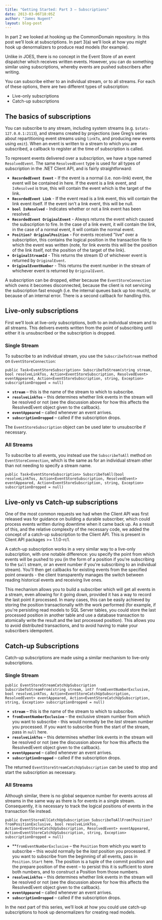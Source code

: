 ```yaml
---
title: "Getting Started: Part 3 – Subscriptions"
date: 2013-03-06T18:05Z
author: "James Nugent"
layout: blog-post
---
```


In part 2 we looked at hooking up the CommonDomain repository. In this post we’ll look at subscriptions. In part 3(a) we’ll look at how you might hook up denormalizers to produce read models (for example).

Unlike in JOES, there is no concept in the Event Store of an event dispatcher which receives written events. However, you can do something similar using subscriptions, whereby events are pushed subscribers after writing.

You can subscribe either to an individual stream, or to all streams. For each of these options, there are two different types of subscription:

- Live-only subscriptions
- Catch-up subscriptions

## The basics of subscriptions

You can subscribe to any stream, including system streams (e.g. `$stats-127.0.0.1:2113`), and streams created by projections (see Greg’s series about repartitioning event streams using `linkTo`, and producing new events using `emit`). When an event is written to a stream to which you are subscribed, a callback to register at the time of subscription is called.

To represent events delivered over a subscription, we have a type named `ResolvedEvent`. The same `ResolvedEvent` type is used for all types of subscription in the .NET Client API, and is fairly straightforward:

- **`RecordedEvent Event`** - If the event is a normal (i.e. non-link) event, the event will be contained in here. If the event is a link event, and `IsResolved` is true, this will contain the event which is the target of the link.
- **`RecordedEvent Link`** - If the event read is a link event, this will contain the link event itself. If the event isn't a link event, this will be null.
- **`bool IsResolved`** - Indicates whether or not a link event has been resolved.
- **`RecordedEvent OriginalEvent`** - Always returns the event which caused the subscription to fire. In the case of a link event, it will contain the link, in the case of a normal event, it will contain the normal event.
- **`Position? OriginalPosition`** - For events received "live" over a subscription, this contains the logical position in the transaction file to which the event was written (note, for link events this will be the position of the link itself, not the position of the target of the link).
- **`OriginalStreamId`** - This returns the stream ID of whichever event is returned by `OriginalEvent`.
- **`OriginalEventNumber`** - This returns the event number in the stream of whichever event is returned by `OriginalEvent`.

A subscription can be dropped, either because the `EventStoreConnection` which owns it becomes disconnected, because the client is not servicing the subscription fast enough (i.e. the internal queues back up too much), or because of an internal error. There is a second callback for handling this.

## Live-only subscriptions

First we’ll look at live-only subscriptions, both to an individual stream and to all streams. This delivers events written from the point of subscribing until either it is unsubscribed or the subscription is dropped.

### Single Stream

To subscribe to an individual stream, you use the `SubscribeToStream` method on `EventStoreConnection`:

```
public Task<EventStoreSubscription> SubscribeToStream(string stream, bool resolveLinkTos, Action<EventStoreSubscription, ResolvedEvent> eventAppeared, Action<EventStoreSubscription, string, Exception> subscriptionDropped = null)
```

- **`stream`** – this is the name of the stream to which to subscribe.
- **`resolveLinkTos`** – this determines whether link events in the stream will be resolved or not (see the discussion above for how this affects the ResolvedEvent object given to the callback).
- **`eventAppeared`** – called whenever an event arrives.
- **`subscriptionDropped`** – called if the subscription drops.

The `EventStoreSubscription` object can be used later to unsubscribe if necessary.

### All Streams

To subscribe to all events, you instead use the `SubscribeToAll` method on `EventStoreConnection`, which is the same as for an individual stream other than not needing to specify a stream name.

```
public Task<EventStoreSubscription> SubscribeToAll(bool resolveLinkTos, Action<EventStoreSubscription, ResolvedEvent> eventAppeared, Action<EventStoreSubscription, string, Exception> subscriptionDropped = null)
```

## Live-only vs Catch-up subscriptions

One of the most common requests we had when the Client API was first released was for guidance on building a durable subscriber, which could process events written during downtime when it came back up. As a result of this, and the relative complexity of the necessary code, we added the concept of a catch-up subscription to the Client API. This is present in Client API packages >= 1.1.0-rc1.

A catch-up subscription works in a very similar way to a live-only subscription, with one notable difference: you specify the point from which events will be pushed to you (in the form of a position if you're subscribing to the `$all` stream, or an event number if you're subscribing to an individual stream). You'll then get callbacks for existing events from the specified point onwards - the client transparently manages the switch between reading historical events and receiving live ones.

This mechanism allows you to build a subscriber which will get all events in a stream, even allowing for it going down, provided it has a way to record the last point it processed. In many cases, this can be easily achieved by storing the position transactionally with the work performed (for example, if you're persisting read models to SQL Server tables, you could store the last processed position in another table and use a database transaction to atomically write the result and the last processed position). This allows you to avoid distributed transactions, and to avoid having to make your subscribers idempotent.

## Catch-up Subscriptions

Catch-up subscriptions are made using a similar mechanism to live-only subscriptions.

### Single Stream

```
public EventStoreStreamCatchUpSubscription SubscribeToStreamFrom(string stream, int? fromEventNumberExclusive, bool resolveLinkTos, Action<EventStoreCatchUpSubscription, ResolvedEvent> eventAppeared, Action<EventStoreCatchUpSubscription, string, Exception> subscriptionDropped = null)
```

- **`stream`** – this is the name of the stream to which to subscribe.
- **`fromEventNumberExclusive`** – the exclusive stream number from which you want to subscribe - this would normally be the *last* stream number you processed. If you want to subscribe from the start of the stream, pass in `null` here.
- **`resolveLinkTos`** – this determines whether link events in the stream will be resolved or not (see the discussion above for how this affects the ResolvedEvent object given to the callback).
- **`eventAppeared`** – called whenever an event arrives.
- **`subscriptionDropped`** – called if the subscription drops.

The returned `EventStoreStreamCatchUpSubscription` can be used to stop and start the subscription as necessary.

### All Streams

Although similar, there is no global sequence number for events across all streams in the same way as there is for events in a single stream. Consequently, it is necessary to track the logical positions of events in the transaction file instead.

```
public EventStoreAllCatchUpSubscription SubscribeToAllFrom(Position? fromPositionExclusive, bool resolveLinkTos, Action<EventStoreCatchUpSubscription, ResolvedEvent> eventAppeared, Action<EventStoreCatchUpSubscription, string, Exception> subscriptionDropped = null)
```

- **`fromEventNumberExclusive` – the `Position` from which you want to subscribe – this would normally be the *last* position you processed. If you want to subscribe from the beginning of all events, pass in `Position.Start` here. The position is a tuple of the commit position and the prepare position of the event – to persist this it is sufficient to store both numbers, and to construct a Position from those numbers.
- **`resolveLinkTos`** – this determines whether link events in the stream will be resolved or not (see the discussion above for how this affects the ResolvedEvent object given to the callback).
- **`eventAppeared`** – called whenever an event arrives.
- **`subscriptionDropped`** – called if the subscription drops.

In the next part of this series, we’ll look at how you could use catch-up subscriptions to hook up denormalizers for creating read models.